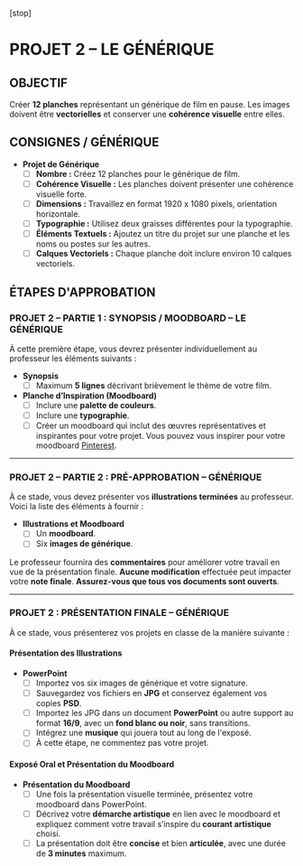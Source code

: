 [stop]

# PROJET 2 – LE GÉNÉRIQUE

## OBJECTIF
Créer **12 planches** représentant un générique de film en pause. Les images doivent être **vectorielles** et conserver une **cohérence visuelle** entre elles.

## CONSIGNES / GÉNÉRIQUE

* **Projet de Générique**
  * [ ] **Nombre :** Créez 12 planches pour le générique de film.
  * [ ] **Cohérence Visuelle :** Les planches doivent présenter une cohérence visuelle forte.
  * [ ] **Dimensions :** Travaillez en format 1920 x 1080 pixels, orientation horizontale.
  * [ ] **Typographie :** Utilisez deux graisses différentes pour la typographie.
  * [ ] **Éléments Textuels :** Ajoutez un titre du projet sur une planche et les noms ou postes sur les autres.
  * [ ] **Calques Vectoriels :** Chaque planche doit inclure environ 10 calques vectoriels.

## ÉTAPES D'APPROBATION

### PROJET 2 – PARTIE 1 : SYNOPSIS / MOODBOARD – LE GÉNÉRIQUE

À cette première étape, vous devrez présenter individuellement au professeur les éléments suivants :

- **Synopsis**
  * [ ] Maximum **5 lignes** décrivant brièvement le thème de votre film.

- **Planche d’Inspiration (Moodboard)**
  * [ ] Inclure une **palette de couleurs**.
  * [ ] Inclure une **typographie**.
  * [ ] Créer un moodboard qui inclut des œuvres représentatives et inspirantes pour votre projet. Vous pouvez vous inspirer pour votre moodboard [Pinterest](https://pin.it/72P9mgeuc).

---

### PROJET 2 – PARTIE 2 : PRÉ-APPROBATION – GÉNÉRIQUE

À ce stade, vous devez présenter vos **illustrations terminées** au professeur. Voici la liste des éléments à fournir :

- **Illustrations et Moodboard**
  * [ ] Un **moodboard**.
  * [ ] Six **images de générique**.

Le professeur fournira des **commentaires** pour améliorer votre travail en vue de la présentation finale. **Aucune modification** effectuée peut impacter votre **note finale**. **Assurez-vous que tous vos documents sont ouverts**.

---

### PROJET 2 : PRÉSENTATION FINALE – GÉNÉRIQUE

À ce stade, vous présenterez vos projets en classe de la manière suivante :

#### Présentation des Illustrations
- **PowerPoint**
  * [ ] Importez vos six images de générique et votre signature.
  * [ ] Sauvegardez vos fichiers en **JPG** et conservez également vos copies **PSD**.
  * [ ] Importez les JPG dans un document **PowerPoint** ou autre support au format **16/9**, avec un **fond blanc ou noir**, sans transitions.
  * [ ] Intégrez une **musique** qui jouera tout au long de l'exposé.
  * [ ] À cette étape, ne commentez pas votre projet.

#### Exposé Oral et Présentation du Moodboard
- **Présentation du Moodboard**
  * [ ] Une fois la présentation visuelle terminée, présentez votre moodboard dans PowerPoint.
  * [ ] Décrivez votre **démarche artistique** en lien avec le moodboard et expliquez comment votre travail s’inspire du **courant artistique** choisi.
  * [ ] La présentation doit être **concise** et bien **articulée**, avec une durée de **3 minutes** maximum.
